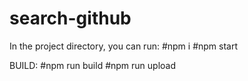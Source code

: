 # search-github
In the project directory, you can run:
#npm i
#npm start

BUILD: 
#npm run build
#npm run upload
